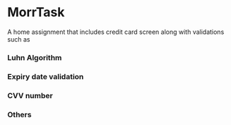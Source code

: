 # MorrTask
A home assignment that includes credit card screen along with validations such as 
### Luhn Algorithm
### Expiry date validation
### CVV number
### Others
